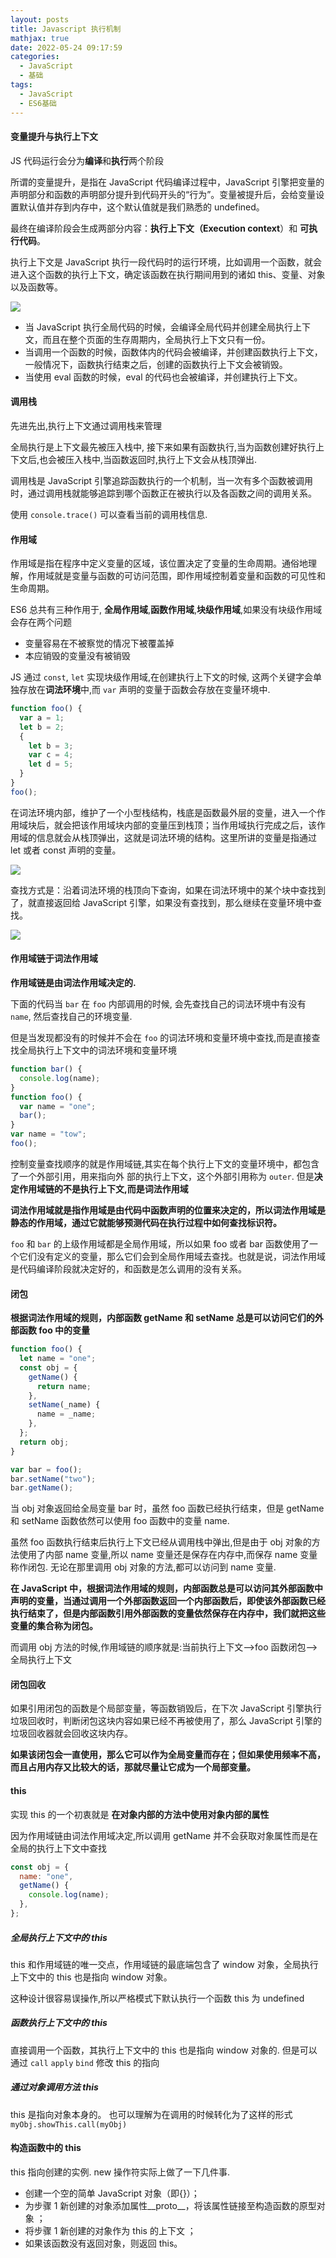 ```yaml
---
layout: posts
title: Javascript 执行机制
mathjax: true
date: 2022-05-24 09:17:59
categories:
  - JavaScript
  - 基础
tags:
  - JavaScript
  - ES6基础
---
```


#### 变量提升与执行上下文

JS 代码运行会分为**编译**和**执行**两个阶段

所谓的变量提升，是指在 JavaScript 代码编译过程中，JavaScript 引擎把变量的声明部分和函数的声明部分提升到代码开头的“行为”。变量被提升后，会给变量设置默认值并存到内存中，这个默认值就是我们熟悉的 undefined。

最终在编译阶段会生成两部分内容：**执行上下文（Execution context**）和 **可执行代码**。

执行上下文是 JavaScript 执行一段代码时的运行环境，比如调用一个函数，就会进入这个函数的执行上下文，确定该函数在执行期间用到的诸如 this、变量、对象以及函数等。

![](0003.webp)

- 当 JavaScript 执行全局代码的时候，会编译全局代码并创建全局执行上下文，而且在整个页面的生存周期内，全局执行上下文只有一份。
- 当调用一个函数的时候，函数体内的代码会被编译，并创建函数执行上下文，一般情况下，函数执行结束之后，创建的函数执行上下文会被销毁。
- 当使用 eval 函数的时候，eval 的代码也会被编译，并创建执行上下文。

#### 调用栈

先进先出,执行上下文通过调用栈来管理

全局执行是上下文最先被压入栈中, 接下来如果有函数执行,当为函数创建好执行上下文后,也会被压入栈中,当函数返回时,执行上下文会从栈顶弹出.

调用栈是 JavaScript 引擎追踪函数执行的一个机制，当一次有多个函数被调用时，通过调用栈就能够追踪到哪个函数正在被执行以及各函数之间的调用关系。

使用 `console.trace()` 可以查看当前的调用栈信息.

#### 作用域

作用域是指在程序中定义变量的区域，该位置决定了变量的生命周期。通俗地理解，作用域就是变量与函数的可访问范围，即作用域控制着变量和函数的可见性和生命周期。

ES6 总共有三种作用于, **全局作用域**,**函数作用域**,**块级作用域**,如果没有块级作用域会存在两个问题

- 变量容易在不被察觉的情况下被覆盖掉
- 本应销毁的变量没有被销毁

JS 通过 `const`, `let` 实现块级作用域,在创建执行上下文的时候, 这两个关键字会单独存放在**词法环境**中,而 `var` 声明的变量于函数会存放在变量环境中.

```js
function foo() {
  var a = 1;
  let b = 2;
  {
    let b = 3;
    var c = 4;
    let d = 5;
  }
}
foo();
```

在词法环境内部，维护了一个小型栈结构，栈底是函数最外层的变量，进入一个作用域块后，就会把该作用域块内部的变量压到栈顶；当作用域执行完成之后，该作用域的信息就会从栈顶弹出，这就是词法环境的结构。这里所讲的变量是指通过 let 或者 const 声明的变量。

![](0001.webp)

查找方式是：沿着词法环境的栈顶向下查询，如果在词法环境中的某个块中查找到了，就直接返回给 JavaScript 引擎，如果没有查找到，那么继续在变量环境中查找。

![](0002.webp)

#### 作用域链于词法作用域

**作用域链是由词法作用域决定的.**

下面的代码当 `bar` 在 `foo` 内部调用的时候, 会先查找自己的词法环境中有没有 `name`, 然后查找自己的环境变量.

但是当发现都没有的时候并不会在 `foo` 的词法环境和变量环境中查找,而是直接查找全局执行上下文中的词法环境和变量环境

```js
function bar() {
  console.log(name);
}
function foo() {
  var name = "one";
  bar();
}
var name = "tow";
foo();
```

控制变量查找顺序的就是作用域链,其实在每个执行上下文的变量环境中，都包含了一个外部引用，用来指向外 部的执行上下文，这个外部引用称为 `outer`. 但是**决定作用域链的不是执行上下文,而是词法作用域**

**词法作用域就是指作用域是由代码中函数声明的位置来决定的，所以词法作用域是静态的作用域，通过它就能够预测代码在执行过程中如何查找标识符。**

`foo` 和 `bar` 的上级作用域都是全局作用域，所以如果 foo 或者 bar 函数使用了一个它们没有定义的变量，那么它们会到全局作用域去查找。也就是说，词法作用域是代码编译阶段就决定好的，和函数是怎么调用的没有关系。

#### 闭包

**根据词法作用域的规则，内部函数 getName 和 setName 总是可以访问它们的外部函数 foo 中的变量**

```js
function foo() {
  let name = "one";
  const obj = {
    getName() {
      return name;
    },
    setName(_name) {
      name = _name;
    },
  };
  return obj;
}

var bar = foo();
bar.setName("two");
bar.getName();
```

当 obj 对象返回给全局变量 bar 时，虽然 foo 函数已经执行结束，但是 getName 和 setName 函数依然可以使用 foo 函数中的变量 name.

虽然 foo 函数执行结束后执行上下文已经从调用栈中弹出,但是由于 obj 对象的方法使用了内部 name 变量,所以 name 变量还是保存在内存中,而保存 name 变量称作闭包. 无论在那里调用 obj 对象的方法,都可以访问到 name 变量.

**在 JavaScript 中，根据词法作用域的规则，内部函数总是可以访问其外部函数中声明的变量，当通过调用一个外部函数返回一个内部函数后，即使该外部函数已经执行结束了，但是内部函数引用外部函数的变量依然保存在内存中，我们就把这些变量的集合称为闭包。**

而调用 obj 方法的时候,作用域链的顺序就是:当前执行上下文–>foo 函数闭包–> 全局执行上下文

#### 闭包回收

如果引用闭包的函数是个局部变量，等函数销毁后，在下次 JavaScript 引擎执行垃圾回收时，判断闭包这块内容如果已经不再被使用了，那么 JavaScript 引擎的垃圾回收器就会回收这块内存。

**如果该闭包会一直使用，那么它可以作为全局变量而存在；但如果使用频率不高，而且占用内存又比较大的话，那就尽量让它成为一个局部变量。**

#### this

实现 this 的一个初衷就是 **在对象内部的方法中使用对象内部的属性**

因为作用域链由词法作用域决定,所以调用 getName 并不会获取对象属性而是在全局的执行上下文中查找

```js
const obj = {
  name: "one",
  getName() {
    console.log(name);
  },
};
```

##### 全局执行上下文中的 this

this 和作用域链的唯一交点，作用域链的最底端包含了 window 对象，全局执行上下文中的 this 也是指向 window 对象。

这种设计很容易误操作,所以严格模式下默认执行一个函数 this 为 undefined

##### 函数执行上下文中的 this

直接调用一个函数，其执行上下文中的 this 也是指向 window 对象的. 但是可以通过 `call` `apply` `bind` 修改 this 的指向

##### 通过对象调用方法 this

this 是指向对象本身的。 也可以理解为在调用的时候转化为了这样的形式 `myObj.showThis.call(myObj)`

#### 构造函数中的 this

this 指向创建的实例. new 操作符实际上做了一下几件事.

- 创建一个空的简单 JavaScript 对象（即{}）；
- 为步骤 1 新创建的对象添加属性\_\_proto\_\_，将该属性链接至构造函数的原型对象 ；
- 将步骤 1 新创建的对象作为 this 的上下文 ；
- 如果该函数没有返回对象，则返回 this。
